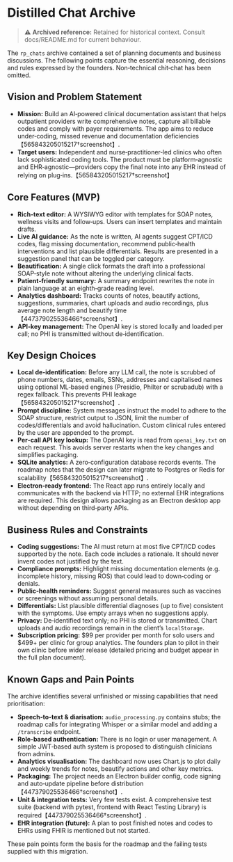 # Distilled Chat Archive
> ⚠️ **Archived reference:** Retained for historical context. Consult docs/README.md for current behaviour.

The `rp_chats` archive contained a set of planning documents and business discussions.  The following points capture the essential reasoning, decisions and rules expressed by the founders.  Non‑technical chit‑chat has been omitted.

## Vision and Problem Statement

- **Mission:** Build an AI‑powered clinical documentation assistant that helps outpatient providers write comprehensive notes, capture all billable codes and comply with payer requirements.  The app aims to reduce under‑coding, missed revenue and documentation deficiencies【565843205015217†screenshot】.
- **Target users:** Independent and nurse‑practitioner‑led clinics who often lack sophisticated coding tools.  The product must be platform‑agnostic and EHR‑agnostic—providers copy the final note into any EHR instead of relying on plug‑ins.【565843205015217†screenshot】

## Core Features (MVP)

- **Rich‑text editor:** A WYSIWYG editor with templates for SOAP notes, wellness visits and follow‑ups.  Users can insert templates and maintain drafts.
- **Live AI guidance:** As the note is written, AI agents suggest CPT/ICD codes, flag missing documentation, recommend public‑health interventions and list plausible differentials.  Results are presented in a suggestion panel that can be toggled per category.
- **Beautification:** A single click formats the draft into a professional SOAP‑style note without altering the underlying clinical facts.
- **Patient‑friendly summary:** A summary endpoint rewrites the note in plain language at an eighth‑grade reading level.
- **Analytics dashboard:** Tracks counts of notes, beautify actions, suggestions, summaries, chart uploads and audio recordings, plus average note length and beautify time【447379025536466†screenshot】.
- **API‑key management:** The OpenAI key is stored locally and loaded per call; no PHI is transmitted without de‑identification.

## Key Design Choices

- **Local de‑identification:** Before any LLM call, the note is scrubbed of phone numbers, dates, emails, SSNs, addresses and capitalised names using optional ML‑based engines (Presidio, Philter or scrubadub) with a regex fallback.  This prevents PHI leakage【565843205015217†screenshot】.
- **Prompt discipline:** System messages instruct the model to adhere to the SOAP structure, restrict output to JSON, limit the number of codes/differentials and avoid hallucination.  Custom clinical rules entered by the user are appended to the prompt.
- **Per‑call API key lookup:** The OpenAI key is read from `openai_key.txt` on each request.  This avoids server restarts when the key changes and simplifies packaging.
- **SQLite analytics:** A zero‑configuration database records events.  The roadmap notes that the design can later migrate to Postgres or Redis for scalability【565843205015217†screenshot】.
- **Electron‑ready frontend:** The React app runs entirely locally and communicates with the backend via HTTP; no external EHR integrations are required.  This design allows packaging as an Electron desktop app without depending on third‑party APIs.

## Business Rules and Constraints

- **Coding suggestions:** The AI must return at most five CPT/ICD codes supported by the note.  Each code includes a rationale.  It should never invent codes not justified by the text.
- **Compliance prompts:** Highlight missing documentation elements (e.g. incomplete history, missing ROS) that could lead to down‑coding or denials.
- **Public‑health reminders:** Suggest general measures such as vaccines or screenings without assuming personal details.
- **Differentials:** List plausible differential diagnoses (up to five) consistent with the symptoms.  Use empty arrays when no suggestions apply.
- **Privacy:** De‑identified text only; no PHI is stored or transmitted.  Chart uploads and audio recordings remain in the client’s `localStorage`.
- **Subscription pricing:** $99 per provider per month for solo users and $499+ per clinic for group analytics.  The founders plan to pilot in their own clinic before wider release (detailed pricing and budget appear in the full plan document).

## Known Gaps and Pain Points

The archive identifies several unfinished or missing capabilities that need prioritisation:

- **Speech‑to‑text & diarisation:** `audio_processing.py` contains stubs; the roadmap calls for integrating Whisper or a similar model and adding a `/transcribe` endpoint.
- **Role‑based authentication:** There is no login or user management.  A simple JWT‑based auth system is proposed to distinguish clinicians from admins.
- **Analytics visualisation:** The dashboard now uses Chart.js to plot daily and weekly trends for notes, beautify actions and other key metrics.
- **Packaging:** The project needs an Electron builder config, code signing and auto‑update pipeline before distribution【447379025536466†screenshot】.
- **Unit & integration tests:** Very few tests exist.  A comprehensive test suite (backend with pytest, frontend with React Testing Library) is required【447379025536466†screenshot】.
- **EHR integration (future):** A plan to post finished notes and codes to EHRs using FHIR is mentioned but not started.

These pain points form the basis for the roadmap and the failing tests supplied with this migration.
